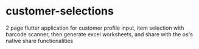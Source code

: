 # customer-selections

2 page flutter application for customer profile input,
item selection with barcode scanner,
then generate excel worksheets, and share with the os's native share functionalities
